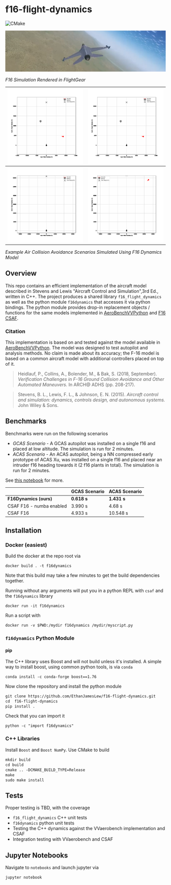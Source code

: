 # f16-flight-dynamics
![CMake](https://github.com/EthanJamesLew/f16-flight-dynamics/actions/workflows/cmake.yml/badge.svg)

![FlightGear Render](./docs/img/flightgear_render.png)

*F16 Simulation Rendered in FlightGear*

| ![Balloon No RTA](./docs/img/balloon_no_rta.gif) | ![Balloon RTA](./docs/img/balloon_rta.gif)                                |
|--------------------------------------------------|---------------------------------------------------------------------------|
| ![Near Collision](./docs/img/near_collision.gif) | ![Near Collision Aggressive](./docs/img/near_collision_aggressive_su.gif) |

*Example Air Collision Avoidance Scenarios Simulated Using F16 Dynamics Model*


## Overview
This repo contains an efficient implementation of the aircraft model described in Stevens and Lewis 
"Aircraft Control and Simulation",3rd Ed., written in C++. The project produces a shared library `f16_flight_dynamics`
as well as the python module `f16dynamics` that accesses it via python bindings. The python module provides drop-in 
replacement objects / functions for the same models implemented in [AeroBenchVVPython](https://github.com/stanleybak/AeroBenchVVPython) 
and [F16 CSAF](https://pypi.org/project/csaf-controls/).

### Citation
This implementation is based on and tested against the model available in [AeroBenchVVPython](https://github.com/stanleybak/AeroBenchVVPython). 
The model was designed to test autopilot and analysis methods. No claim is made about its accuracy; the F-16 model is 
based on a common aircraft model with additional controllers placed on top of it.

> Heidlauf, P., Collins, A., Bolender, M., & Bak, S. (2018, September). *Verification Challenges in F-16 Ground Collision
> Avoidance and Other Automated Maneuvers.* In ARCH@ ADHS (pp. 208-217).

>Stevens, B. L., Lewis, F. L., & Johnson, E. N. (2015). *Aircraft control and simulation: dynamics, controls design, and 
> autonomous systems.* John Wiley & Sons.

## Benchmarks

Benchmarks were run on the following scenarios
* *GCAS Scenario* - A GCAS autopilot was installed on a single f16 and placed at low altitude. The simulation is run 
for 2 minutes.
* *ACAS Scenario* - An ACAS autopilot, being a NN compressed early prototype of ACAS Xu, was installed on a single f16 
and placed near an intruder f16 heading towards it (2 f16 plants in total). The simulation is run for 2 minutes. 

See [this notebook](./notebooks/CSAF_Integration.ipynb) for more.

|                          | GCAS Scenario | ACAS Scenario    |
|--------------------------|---------------|------------------|
| **F16Dynamics (ours)**   | **0.618 s**   | **1.431 s**      |
| CSAF F16 - numba enabled | 3.990 s       | 4.68 s           |
| CSAF F16                 | 4.933 s       | 10.548 s         |

## Installation

### Docker (easiest)

Build the docker at the repo root via
```shell
docker build . -t f16dynamics
```
Note that this build may take a few minutes to get the build dependencies together.

Running without any arguments will put you in a python REPL with `csaf` and the `f16dynamics` library
```shell
docker run -it f16dynamics
```

Run a script with
```shell
docker run -v $PWD:/mydir f16dynamics /mydir/myscript.py
```

### `f16dynamics` Python Module

#### pip
The C++ library uses Boost and will not build unless it's installed. A simple way to install boost, using common
python tools, is via `conda`
```shell
conda install -c conda-forge boost==1.76
```

Now clone the repository and install the python module
```shell
git clone https://github.com/EthanJamesLew/f16-flight-dynamics.git
cd  f16-flight-dynamics
pip install .
```

Check that you can import it
```shell
python -c "import f16dynamics"
```

### C++ Libraries

Install `Boost` and `Boost NumPy`. Use CMake to build
```shell
mkdir build
cd build
cmake .. -DCMAKE_BUILD_TYPE=Release
make 
sudo make install
```

## Tests

Proper testing is TBD, with the coverage 
* `f16_flight_dynamics` C++ unit tests
* `f16dynamics` python unit tests
* Testing the C++ dynamics against the VVaerobench implementation and CSAF
* Integration testing with VVaerobench and CSAF

## Jupyter Notebooks

Navigate to `notebooks` and launch jupyter via
```shell
jupyter notebook
```
